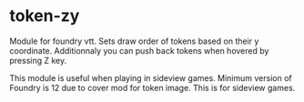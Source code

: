 # token-zy
Module for foundry vtt.
Sets draw order of tokens based on their y coordinate.
Additionnaly you can push back tokens when hovered by pressing Z key.

This module is useful when playing in sideview games.
Minimum version of Foundry is 12 due to cover mod for token image. This is for sideview games.
